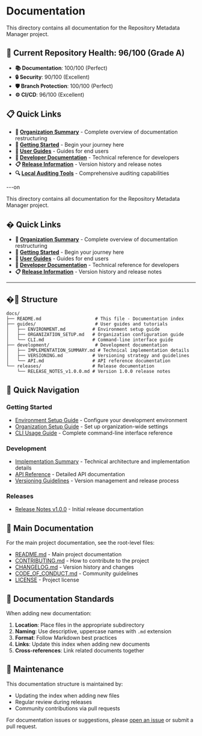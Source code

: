 # Documentation

This directory contains all documentation for the Repository Metadata Manager project.

## 🎯 **Current Repository Health: 96/100 (Grade A)**

- **📚 Documentation**: 100/100 (Perfect)
- **🔒 Security**: 90/100 (Excellent)  
- **🛡️ Branch Protection**: 100/100 (Perfect)
- **⚙️ CI/CD**: 96/100 (Excellent)

## 📋 **Quick Links**

- **📖 [Organization Summary](ORGANIZATION_SUMMARY.md)** - Complete overview of documentation restructuring
- **🚀 [Getting Started](#-getting-started)** - Begin your journey here
- **👥 [User Guides](#-user-guides)** - Guides for end users
- **🔧 [Developer Documentation](#-developer-documentation)** - Technical reference for developers  
- **📋 [Release Information](#-release-information)** - Version history and release notes
- **🔍 [Local Auditing Tools](../scripts/README.md)** - Comprehensive auditing capabilities

---on

This directory contains all documentation for the Repository Metadata Manager project.

## � **Quick Links**

- **📖 [Organization Summary](ORGANIZATION_SUMMARY.md)** - Complete overview of documentation restructuring
- **🚀 [Getting Started](#-getting-started)** - Begin your journey here
- **👥 [User Guides](#-user-guides)** - Guides for end users
- **🔧 [Developer Documentation](#-developer-documentation)** - Technical reference for developers  
- **📋 [Release Information](#-release-information)** - Version history and release notes

---

## �📁 Structure

```text
docs/
├── README.md                    # This file - Documentation index
├── guides/                      # User guides and tutorials
│   ├── ENVIRONMENT.md          # Environment setup guide
│   ├── ORGANIZATION_SETUP.md   # Organization configuration guide
│   └── CLI.md                  # Command-line interface guide
├── development/                 # Development documentation
│   ├── IMPLEMENTATION_SUMMARY.md # Technical implementation details
│   ├── VERSIONING.md           # Versioning strategy and guidelines
│   └── API.md                  # API reference documentation
└── releases/                   # Release documentation
    └── RELEASE_NOTES_v1.0.0.md # Version 1.0.0 release notes
```

## 📖 Quick Navigation

### Getting Started

- [Environment Setup Guide](guides/ENVIRONMENT.md) - Configure your development environment
- [Organization Setup Guide](guides/ORGANIZATION_SETUP.md) - Set up organization-wide settings
- [CLI Usage Guide](guides/CLI.md) - Complete command-line interface reference

### Development

- [Implementation Summary](development/IMPLEMENTATION_SUMMARY.md) - Technical architecture and implementation details
- [API Reference](development/API.md) - Detailed API documentation
- [Versioning Guidelines](development/VERSIONING.md) - Version management and release process

### Releases

- [Release Notes v1.0.0](releases/RELEASE_NOTES_v1.0.0.md) - Initial release documentation

## 🚀 Main Documentation

For the main project documentation, see the root-level files:

- [README.md](../README.md) - Main project documentation
- [CONTRIBUTING.md](../CONTRIBUTING.md) - How to contribute to the project
- [CHANGELOG.md](../CHANGELOG.md) - Version history and changes
- [CODE_OF_CONDUCT.md](../CODE_OF_CONDUCT.md) - Community guidelines
- [LICENSE](../LICENSE) - Project license

## 📝 Documentation Standards

When adding new documentation:

1. **Location**: Place files in the appropriate subdirectory
2. **Naming**: Use descriptive, uppercase names with `.md` extension
3. **Format**: Follow Markdown best practices
4. **Links**: Update this index when adding new documents
5. **Cross-references**: Link related documents together

## 🔄 Maintenance

This documentation structure is maintained by:
- Updating the index when adding new files
- Regular review during releases
- Community contributions via pull requests

For documentation issues or suggestions, please [open an issue](../../../issues) or submit a pull request.
